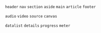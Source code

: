 

`header`  `nav`  `section`  `aside`  `main`  `article`  `footer`

`audio`  `video`  `source`  `canvas`

`datalist`  `details`  `progress`  `meter`

